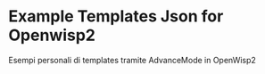 Example Templates Json for Openwisp2
=========
Esempi personali di templates tramite AdvanceMode in OpenWisp2

